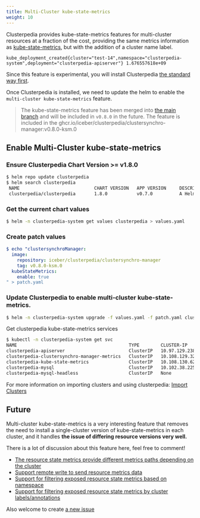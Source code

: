 ```yaml
---
title: Multi-Cluster kube-state-metrics
weight: 10
---
```


Clusterpedia provides kube-state-metrics features for multi-cluster resources at a fraction of the cost, providing the same metrics information as [kube-state-metrics](https://github.com/kubernetes/kube-state-metrics), but with the addition of a cluster name label.
```text
kube_deployment_created{cluster="test-14",namespace="clusterpedia-system",deployment="clusterpedia-apiserver"} 1.676557618e+09
```

Since this feature is experimental, you will install Clusterpedia [the standard way first](https://github.com/clusterpedia-io/clusterpedia-helm/tree/main/charts/clusterpedia#clusterpedia).

Once Clusterpedia is installed, we need to update the helm to enable the `multi-cluster kube-state-metrics` feature.
> The kube-state-metrics feature has been merged into [the main branch](https://github.com/clusterpedia-io/clusterpedia) and will be included in `v0.8.0` in the future.
> The feature is included in the ghcr.io/iceber/clusterpedia/clustersynchro-manager:v0.8.0-ksm.0

## Enable Multi-Cluster kube-state-metrics
### Ensure Clusterpedia Chart Version >= v1.8.0
```bash
$ helm repo update clusterpedia
$ helm search clusterpedia
 NAME                            CHART VERSION   APP VERSION     DESCRIPTION
 clusterpedia/clusterpedia       1.8.0           v0.7.0          A Helm chart for Kubernetes
```

### Get the current chart values
```bash
$ helm -n clusterpedia-system get values clusterpedia > values.yaml
```

### Create patch values
```yaml
$ echo "clustersynchroManager:
  image:
    repository: iceber/clusterpedia/clustersynchro-manager
    tag: v0.8.0-ksm.0
  kubeStateMetrics:
    enable: true
" > patch.yaml
```

### Update Clusterpedia to enable multi-cluster kube-state-metrics.
```bash
$ helm -n clusterpedia-system upgrade -f values.yaml -f patch.yaml clusterpedia clusterpedia/clusterpedia
```

Get clusterpedia kube-state-metrics services
```bash
$ kubectl -n clusterpedia-system get svc
NAME                                          TYPE        CLUSTER-IP      EXTERNAL-IP   PORT(S)    AGE
clusterpedia-apiserver                        ClusterIP   10.97.129.238   <none>        443/TCP    150d
clusterpedia-clustersynchro-manager-metrics   ClusterIP   10.108.129.32   <none>        8081/TCP   51m
clusterpedia-kube-state-metrics               ClusterIP   10.108.130.62   <none>        8080/TCP   43m
clusterpedia-mysql                            ClusterIP   10.102.38.225   <none>        3306/TCP   150d
clusterpedia-mysql-headless                   ClusterIP   None            <none>        3306/TCP   150d
```

For more information on importing clusters and using clusterpedia: [Import Clusters](../../usage/import-clusters)

## Future
Multi-cluster kube-state-metrics is a very interesting feature that removes the need to install a single-cluster version of kube-state-metrics in each cluster, and it handles **the issue of differing resource versions very well.**

There is a lot of discussion about this feature here, feel free to comment!
* [The resource state metrics provide different metrics paths depending on the cluster](https://github.com/clusterpedia-io/clusterpedia/issues/544)
* [Support remote write to send resource metrics data](https://github.com/clusterpedia-io/clusterpedia/issues/545)
* [Support for filtering exposed resource state metrics based on namespace](https://github.com/clusterpedia-io/clusterpedia/issues/546)
* [Support for filtering exposed resource state metrics by cluster labels/annotations](https://github.com/clusterpedia-io/clusterpedia/issues/547)

Also welcome to create [a new issue](https://github.com/clusterpedia-io/clusterpedia/issues/new/choose)
